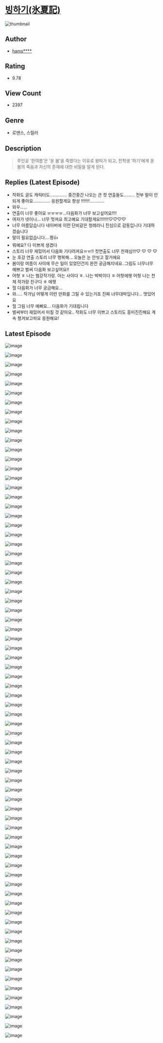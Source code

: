 # [빙하기(氷夏記)](https://comic.naver.com/challenge/list?titleId=811038)
![thumbnail](https://image-comic.pstatic.net/user_contents_data/challenge_comic/2023/05/25/upload_3559076474536802614_480x623.jpeg)

## Author
- [hams****](https://comic.naver.com/artistTitle?id=367167)

## Rating
- 9.78

## View Count
- 2397

## Genre
- 로맨스, 스릴러

## Description
> 주인공 ‘한여름’은 ‘윤 봄’을 죽였다는 이유로 왕따가 되고, 전학생 ‘하기’에게 윤 봄의 죽음과 자신의 존재에 대한 비밀을 알게 된다.

## Replies (Latest Episode)
- 작화도 글도 캐릭터도.............. 중간중간 나오는 큰 컷 연출들도......... 전부 말이 안 되게 좋아요.............. 응원할게요 항상 !!!!!!!............
- 와우......
- 연출이 너무 좋아요 ㅠㅠㅠㅠ…다음화가 너무 보고싶어요!!!!
- 여자가 넷이나... 너무 멋져요 최고예요 기대할게요!!!!!!!♡♡♡♡
- 너무 아름답습니다 네이버에 이런 단비같은 청레라니 진심으로 감동입니다 기대하겠슴니다
- 말이 필요없습니다....짱👍
- 뭐예요? 다 이쁘게 생겼다
- 스토리 너무 재밌어서 다음화 기다려져요ㅠㅠ!! 컷연출도 너무 천재심!!!♡ ♡ ♡ ♡
- 눈 호강 연출 스토리 너무 행복해… 오늘은 눈 안씻고 잘거에요
- 봄이랑 여름이 사이에 무슨 일이 있었던건지 완전 궁금해지네요..그림도 너무너무 예쁘고 벌써 다음화 보고싶어요!!
- 어헛 ㅎ 나는 햄강작가랑. 아는 사이다 ㅎ. 나는 박박이다 ㅎ 어헛에헷 어헛 나는 천재 작가랑 친구다 ㅎ 에헷
- 헐 다음화가 너무 궁금해요...
- 와..... 작가님 어떻게 이런 만화를 그릴 수 있는거죠 진짜 너무대박입니다... 멋있어요
- 헐 그림 너무 예뻐요... 다음화가 기대됩니다
- 벌써부터 재밌어서 미칠 것 같아요.. 작화도 너무 이쁘고 스토리도 흥미진진해요 계속 챙겨보고파요 응원해요!

## Latest Episode
![image](https://image-comic.pstatic.net/user_contents_data/challenge_comic/2023/05/26/367167/upload_3545240246019175524.jpeg)

![image](https://image-comic.pstatic.net/user_contents_data/challenge_comic/2023/05/26/367167/upload_3688501083542532449.jpeg)

![image](https://image-comic.pstatic.net/user_contents_data/challenge_comic/2023/05/26/367167/upload_3688790271391261240.jpeg)

![image](https://image-comic.pstatic.net/user_contents_data/challenge_comic/2023/05/26/367167/upload_3472337312219805750.jpeg)

![image](https://image-comic.pstatic.net/user_contents_data/challenge_comic/2023/05/26/367167/upload_3690759476080632118.jpeg)

![image](https://image-comic.pstatic.net/user_contents_data/challenge_comic/2023/05/26/367167/upload_7292846644002841701.jpeg)

![image](https://image-comic.pstatic.net/user_contents_data/challenge_comic/2023/05/26/367167/upload_7292566083871060793.jpeg)

![image](https://image-comic.pstatic.net/user_contents_data/challenge_comic/2023/05/26/367167/upload_7004332404993440055.jpeg)

![image](https://image-comic.pstatic.net/user_contents_data/challenge_comic/2023/05/26/367167/upload_3559590160429769313.jpeg)

![image](https://image-comic.pstatic.net/user_contents_data/challenge_comic/2023/05/26/367167/upload_3977019548152116537.jpeg)

![image](https://image-comic.pstatic.net/user_contents_data/challenge_comic/2023/05/26/367167/upload_7292792767919698278.jpeg)

![image](https://image-comic.pstatic.net/user_contents_data/challenge_comic/2023/05/26/367167/upload_7364900755677917489.jpeg)

![image](https://image-comic.pstatic.net/user_contents_data/challenge_comic/2023/05/26/367167/upload_3631361662381142882.jpeg)

![image](https://image-comic.pstatic.net/user_contents_data/challenge_comic/2023/05/26/367167/upload_7291662259593569381.jpeg)

![image](https://image-comic.pstatic.net/user_contents_data/challenge_comic/2023/05/26/367167/upload_7075827247331107382.jpeg)

![image](https://image-comic.pstatic.net/user_contents_data/challenge_comic/2023/05/26/367167/upload_7017792815198516532.jpeg)

![image](https://image-comic.pstatic.net/user_contents_data/challenge_comic/2023/05/26/367167/upload_7090461523020232240.jpeg)

![image](https://image-comic.pstatic.net/user_contents_data/challenge_comic/2023/05/26/367167/upload_7077468821781700912.jpeg)

![image](https://image-comic.pstatic.net/user_contents_data/challenge_comic/2023/05/26/367167/upload_3834305137772552760.jpeg)

![image](https://image-comic.pstatic.net/user_contents_data/challenge_comic/2023/05/26/367167/upload_7364846865851101794.jpeg)

![image](https://image-comic.pstatic.net/user_contents_data/challenge_comic/2023/05/26/367167/upload_3761181018294727524.jpeg)

![image](https://image-comic.pstatic.net/user_contents_data/challenge_comic/2023/05/26/367167/upload_3833515890318075446.jpeg)

![image](https://image-comic.pstatic.net/user_contents_data/challenge_comic/2023/05/26/367167/upload_4122592894734721636.jpeg)

![image](https://image-comic.pstatic.net/user_contents_data/challenge_comic/2023/05/26/367167/upload_4135768325340029489.jpeg)

![image](https://image-comic.pstatic.net/user_contents_data/challenge_comic/2023/05/26/367167/upload_7161903408465076579.jpeg)

![image](https://image-comic.pstatic.net/user_contents_data/challenge_comic/2023/05/26/367167/upload_3762255223203259958.jpeg)

![image](https://image-comic.pstatic.net/user_contents_data/challenge_comic/2023/05/26/367167/upload_3545238011861022261.jpeg)

![image](https://image-comic.pstatic.net/user_contents_data/challenge_comic/2023/05/26/367167/upload_3847875306809614899.jpeg)

![image](https://image-comic.pstatic.net/user_contents_data/challenge_comic/2023/05/26/367167/upload_7306074877037457763.jpeg)

![image](https://image-comic.pstatic.net/user_contents_data/challenge_comic/2023/05/26/367167/upload_3618698582719672627.jpeg)

![image](https://image-comic.pstatic.net/user_contents_data/challenge_comic/2023/05/26/367167/upload_7220502996586750259.jpeg)

![image](https://image-comic.pstatic.net/user_contents_data/challenge_comic/2023/05/26/367167/upload_7075497195472236856.jpeg)

![image](https://image-comic.pstatic.net/user_contents_data/challenge_comic/2023/05/26/367167/upload_3702634213807645489.jpeg)

![image](https://image-comic.pstatic.net/user_contents_data/challenge_comic/2023/05/26/367167/upload_3919037897591306296.jpeg)

![image](https://image-comic.pstatic.net/user_contents_data/challenge_comic/2023/05/26/367167/upload_4063997507074076721.jpeg)

![image](https://image-comic.pstatic.net/user_contents_data/challenge_comic/2023/05/26/367167/upload_7292797166066938937.jpeg)

![image](https://image-comic.pstatic.net/user_contents_data/challenge_comic/2023/05/26/367167/upload_7017845377078473778.jpeg)

![image](https://image-comic.pstatic.net/user_contents_data/challenge_comic/2023/05/26/367167/upload_3544393608472967222.jpeg)

![image](https://image-comic.pstatic.net/user_contents_data/challenge_comic/2023/05/26/367167/upload_4135484440940066865.jpeg)

![image](https://image-comic.pstatic.net/user_contents_data/challenge_comic/2023/05/26/367167/upload_7090465036370457700.jpeg)

![image](https://image-comic.pstatic.net/user_contents_data/challenge_comic/2023/05/26/367167/upload_3546074762473123938.jpeg)

![image](https://image-comic.pstatic.net/user_contents_data/challenge_comic/2023/05/26/367167/upload_4062870524080448357.jpeg)

![image](https://image-comic.pstatic.net/user_contents_data/challenge_comic/2023/05/26/367167/upload_3918801499152004961.jpeg)

![image](https://image-comic.pstatic.net/user_contents_data/challenge_comic/2023/05/26/367167/upload_7234298548280702006.jpeg)

![image](https://image-comic.pstatic.net/user_contents_data/challenge_comic/2023/05/26/367167/upload_3846699035523496245.jpeg)

![image](https://image-comic.pstatic.net/user_contents_data/challenge_comic/2023/05/26/367167/upload_3474021763245487926.jpeg)

![image](https://image-comic.pstatic.net/user_contents_data/challenge_comic/2023/05/26/367167/upload_3545518606319695922.jpeg)

![image](https://image-comic.pstatic.net/user_contents_data/challenge_comic/2023/05/26/367167/upload_7292560577840703032.jpeg)

![image](https://image-comic.pstatic.net/user_contents_data/challenge_comic/2023/05/26/367167/upload_3631085689344701745.jpeg)

![image](https://image-comic.pstatic.net/user_contents_data/challenge_comic/2023/05/26/367167/upload_3559586673768543844.jpeg)

![image](https://image-comic.pstatic.net/user_contents_data/challenge_comic/2023/05/26/367167/upload_7233687429460734776.jpeg)

![image](https://image-comic.pstatic.net/user_contents_data/challenge_comic/2023/05/26/367167/upload_7292230931268777780.jpeg)

![image](https://image-comic.pstatic.net/user_contents_data/challenge_comic/2023/05/26/367167/upload_7291667778612912694.jpeg)

![image](https://image-comic.pstatic.net/user_contents_data/challenge_comic/2023/05/26/367167/upload_3473176024021677411.jpeg)

![image](https://image-comic.pstatic.net/user_contents_data/challenge_comic/2023/05/26/367167/upload_3702350531220550707.jpeg)

![image](https://image-comic.pstatic.net/user_contents_data/challenge_comic/2023/05/26/367167/upload_7077468813161542497.jpeg)

![image](https://image-comic.pstatic.net/user_contents_data/challenge_comic/2023/05/26/367167/upload_3630576641230594660.jpeg)

![image](https://image-comic.pstatic.net/user_contents_data/challenge_comic/2023/05/26/367167/upload_3630526055908390194.jpeg)

![image](https://image-comic.pstatic.net/user_contents_data/challenge_comic/2023/05/26/367167/upload_7221861993764316726.jpeg)

![image](https://image-comic.pstatic.net/user_contents_data/challenge_comic/2023/05/26/367167/upload_4048842934080057912.jpeg)

![image](https://image-comic.pstatic.net/user_contents_data/challenge_comic/2023/05/26/367167/upload_7305739341323855462.jpeg)

![image](https://image-comic.pstatic.net/user_contents_data/challenge_comic/2023/05/26/367167/upload_3487532373920461367.jpeg)

![image](https://image-comic.pstatic.net/user_contents_data/challenge_comic/2023/05/26/367167/upload_7162240953554854497.jpeg)

![image](https://image-comic.pstatic.net/user_contents_data/challenge_comic/2023/05/26/367167/upload_3774918320900618544.jpeg)

![image](https://image-comic.pstatic.net/user_contents_data/challenge_comic/2023/05/26/367167/upload_7017229882559063346.jpeg)

![image](https://image-comic.pstatic.net/user_contents_data/challenge_comic/2023/05/26/367167/upload_7076334125697753910.jpeg)

![image](https://image-comic.pstatic.net/user_contents_data/challenge_comic/2023/05/26/367167/upload_7018123580042273840.jpeg)

![image](https://image-comic.pstatic.net/user_contents_data/challenge_comic/2023/05/26/367167/upload_3688838637037958756.jpeg)

![image](https://image-comic.pstatic.net/user_contents_data/challenge_comic/2023/05/26/367167/upload_7292513281576625209.jpeg)

![image](https://image-comic.pstatic.net/user_contents_data/challenge_comic/2023/05/26/367167/upload_3544668478545421364.jpeg)

![image](https://image-comic.pstatic.net/user_contents_data/challenge_comic/2023/05/26/367167/upload_7089291874610394167.jpeg)

![image](https://image-comic.pstatic.net/user_contents_data/challenge_comic/2023/05/26/367167/upload_3847822739896481840.jpeg)

![image](https://image-comic.pstatic.net/user_contents_data/challenge_comic/2023/05/26/367167/upload_7003485982819562081.jpeg)

![image](https://image-comic.pstatic.net/user_contents_data/challenge_comic/2023/05/26/367167/upload_3833238595186210609.jpeg)
